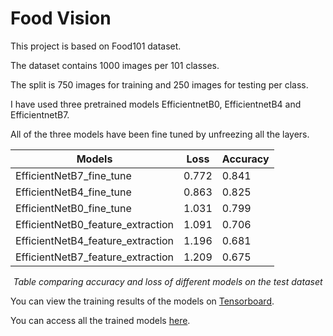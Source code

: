 # Food Vision
 
This project is based on Food101 dataset.

The dataset contains 1000 images per 101 classes. 

The split is 750 images for training and 250 images for testing per class.

I have used three pretrained models EfficientnetB0, EfficientnetB4 and EfficientnetB7.

All of the three models have been fine tuned by unfreezing all the layers.

<div align="center">

| Models | Loss | Accuracy |
| ------ | ---- | -------- |
| EfficientNetB7_fine_tune | 0.772 | 0.841 |
| EfficientNetB4_fine_tune | 0.863 | 0.825 |
| EfficientNetB0_fine_tune | 1.031 | 0.799 |
| EfficientNetB0_feature_extraction | 1.091 | 0.706 |
| EfficientNetB4_feature_extraction | 1.196 | 0.681 |
| EfficientNetB7_feature_extraction | 1.209 | 0.675 |

<i>Table comparing accuracy and loss of different models on the test dataset</i></div>

You can view the training results of the models on [Tensorboard](https://tensorboard.dev/experiment/3IOc29c8QNGGjRrmOjK9cg/).

You can access all the trained models [here](https://drive.google.com/drive/folders/1oVryuptgSuaB-K9sez8N5b1tj4qmp8-k?usp=share_link).
